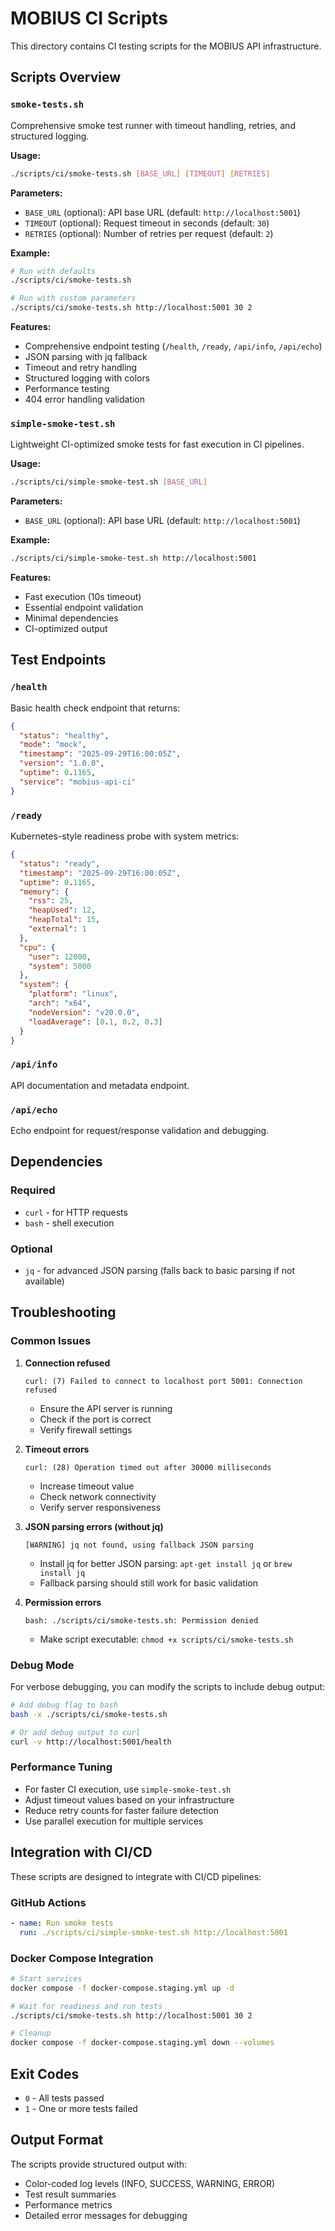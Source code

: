 # MOBIUS CI Scripts

This directory contains CI testing scripts for the MOBIUS API infrastructure.

## Scripts Overview

### `smoke-tests.sh`
Comprehensive smoke test runner with timeout handling, retries, and structured logging.

**Usage:**
```bash
./scripts/ci/smoke-tests.sh [BASE_URL] [TIMEOUT] [RETRIES]
```

**Parameters:**
- `BASE_URL` (optional): API base URL (default: `http://localhost:5001`)
- `TIMEOUT` (optional): Request timeout in seconds (default: `30`)
- `RETRIES` (optional): Number of retries per request (default: `2`)

**Example:**
```bash
# Run with defaults
./scripts/ci/smoke-tests.sh

# Run with custom parameters
./scripts/ci/smoke-tests.sh http://localhost:5001 30 2
```

**Features:**
- Comprehensive endpoint testing (`/health`, `/ready`, `/api/info`, `/api/echo`)
- JSON parsing with jq fallback
- Timeout and retry handling
- Structured logging with colors
- Performance testing
- 404 error handling validation

### `simple-smoke-test.sh`
Lightweight CI-optimized smoke tests for fast execution in CI pipelines.

**Usage:**
```bash
./scripts/ci/simple-smoke-test.sh [BASE_URL]
```

**Parameters:**
- `BASE_URL` (optional): API base URL (default: `http://localhost:5001`)

**Example:**
```bash
./scripts/ci/simple-smoke-test.sh http://localhost:5001
```

**Features:**
- Fast execution (10s timeout)
- Essential endpoint validation
- Minimal dependencies
- CI-optimized output

## Test Endpoints

### `/health`
Basic health check endpoint that returns:
```json
{
  "status": "healthy",
  "mode": "mock",
  "timestamp": "2025-09-29T16:00:05Z",
  "version": "1.0.0",
  "uptime": 0.1165,
  "service": "mobius-api-ci"
}
```

### `/ready`
Kubernetes-style readiness probe with system metrics:
```json
{
  "status": "ready",
  "timestamp": "2025-09-29T16:00:05Z",
  "uptime": 0.1165,
  "memory": {
    "rss": 25,
    "heapUsed": 12,
    "heapTotal": 15,
    "external": 1
  },
  "cpu": {
    "user": 12000,
    "system": 5000
  },
  "system": {
    "platform": "linux",
    "arch": "x64",
    "nodeVersion": "v20.0.0",
    "loadAverage": [0.1, 0.2, 0.3]
  }
}
```

### `/api/info`
API documentation and metadata endpoint.

### `/api/echo`
Echo endpoint for request/response validation and debugging.

## Dependencies

### Required
- `curl` - for HTTP requests
- `bash` - shell execution

### Optional
- `jq` - for advanced JSON parsing (falls back to basic parsing if not available)

## Troubleshooting

### Common Issues

1. **Connection refused**
   ```
   curl: (7) Failed to connect to localhost port 5001: Connection refused
   ```
   - Ensure the API server is running
   - Check if the port is correct
   - Verify firewall settings

2. **Timeout errors**
   ```
   curl: (28) Operation timed out after 30000 milliseconds
   ```
   - Increase timeout value
   - Check network connectivity
   - Verify server responsiveness

3. **JSON parsing errors (without jq)**
   ```
   [WARNING] jq not found, using fallback JSON parsing
   ```
   - Install jq for better JSON parsing: `apt-get install jq` or `brew install jq`
   - Fallback parsing should still work for basic validation

4. **Permission errors**
   ```
   bash: ./scripts/ci/smoke-tests.sh: Permission denied
   ```
   - Make script executable: `chmod +x scripts/ci/smoke-tests.sh`

### Debug Mode

For verbose debugging, you can modify the scripts to include debug output:

```bash
# Add debug flag to bash
bash -x ./scripts/ci/smoke-tests.sh

# Or add debug output to curl
curl -v http://localhost:5001/health
```

### Performance Tuning

- For faster CI execution, use `simple-smoke-test.sh`
- Adjust timeout values based on your infrastructure
- Reduce retry counts for faster failure detection
- Use parallel execution for multiple services

## Integration with CI/CD

These scripts are designed to integrate with CI/CD pipelines:

### GitHub Actions
```yaml
- name: Run smoke tests
  run: ./scripts/ci/simple-smoke-test.sh http://localhost:5001
```

### Docker Compose Integration
```bash
# Start services
docker compose -f docker-compose.staging.yml up -d

# Wait for readiness and run tests
./scripts/ci/smoke-tests.sh http://localhost:5001 30 2

# Cleanup
docker compose -f docker-compose.staging.yml down --volumes
```

## Exit Codes

- `0` - All tests passed
- `1` - One or more tests failed

## Output Format

The scripts provide structured output with:
- Color-coded log levels (INFO, SUCCESS, WARNING, ERROR)
- Test result summaries
- Performance metrics
- Detailed error messages for debugging